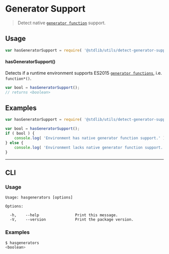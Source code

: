 # Generator Support

> Detect native [`generator function`][generator-function] support.

<section class="usage">

## Usage

```javascript
var hasGeneratorSupport = require( '@stdlib/utils/detect-generator-support' );
```

#### hasGeneratorSupport()

Detects if a runtime environment supports ES2015 [`generator functions`][generator-function], i.e. `function*()`.

```javascript
var bool = hasGeneratorSupport();
// returns <boolean>
```

</section>

<!-- /.usage -->

<section class="examples">

## Examples

```javascript
var hasGeneratorSupport = require( '@stdlib/utils/detect-generator-support' );

var bool = hasGeneratorSupport();
if ( bool ) {
    console.log( 'Environment has native generator function support.' );
} else {
    console.log( 'Environment lacks native generator function support.' );
}
```

</section>

<!-- /.examples -->

* * *

<section class="cli">

## CLI

<section class="usage">

### Usage

```text
Usage: hasgenerators [options]

Options:

  -h,    --help                Print this message.
  -V,    --version             Print the package version.
```

</section>

<!-- /.usage -->

<section class="examples">

### Examples

```bash
$ hasgenerators
<boolean>
```

</section>

<!-- /.examples -->

</section>

<!-- /.cli -->

<section class="links">

[generator-function]: https://developer.mozilla.org/en-US/docs/Web/JavaScript/Reference/Statements/function*

</section>

<!-- /.links -->
